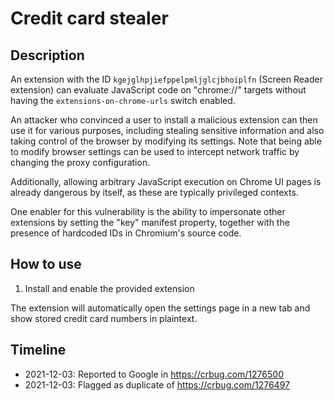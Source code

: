 # Credit card stealer

## Description
An extension with the ID `kgejglhpjiefppelpmljglcjbhoiplfn` (Screen Reader
extension) can evaluate JavaScript code on "chrome://" targets without having
the `extensions-on-chrome-urls` switch enabled.

An attacker who convinced a user to install a malicious extension can then
use it for various purposes, including stealing sensitive information and
also taking control of the browser by modifying its settings. Note that
being able to modify browser settings can be used to intercept network
traffic by changing the proxy configuration.

Additionally, allowing arbitrary JavaScript execution on Chrome UI pages
is already dangerous by itself, as these are typically privileged
contexts.

One enabler for this vulnerability is the ability to impersonate other
extensions by setting the "key" manifest property, together with the
presence of hardcoded IDs in Chromium's source code.

## How to use
1. Install and enable the provided extension

The extension will automatically open the settings page in a new tab and show
stored credit card numbers in plaintext.

## Timeline
- 2021-12-03: Reported to Google in https://crbug.com/1276500
- 2021-12-03: Flagged as duplicate of https://crbug.com/1276497
